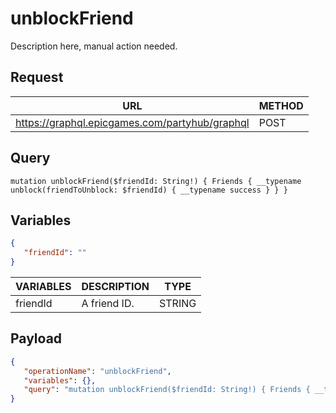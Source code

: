 # unblockFriend

Description here, manual action needed.

## Request
| URL | METHOD |
| - | - |
| https://graphql.epicgames.com/partyhub/graphql | POST |

## Query
```
mutation unblockFriend($friendId: String!) { Friends { __typename unblock(friendToUnblock: $friendId) { __typename success } } }
```

## Variables
```json
{
   "friendId": ""
}
```
| VARIABLES | DESCRIPTION | TYPE |
| - | - | - |
| friendId | A friend ID. | STRING |

## Payload
```json
{
   "operationName": "unblockFriend",
   "variables": {},
   "query": "mutation unblockFriend($friendId: String!) { Friends { __typename unblock(friendToUnblock: $friendId) { __typename success } } }"
}
```